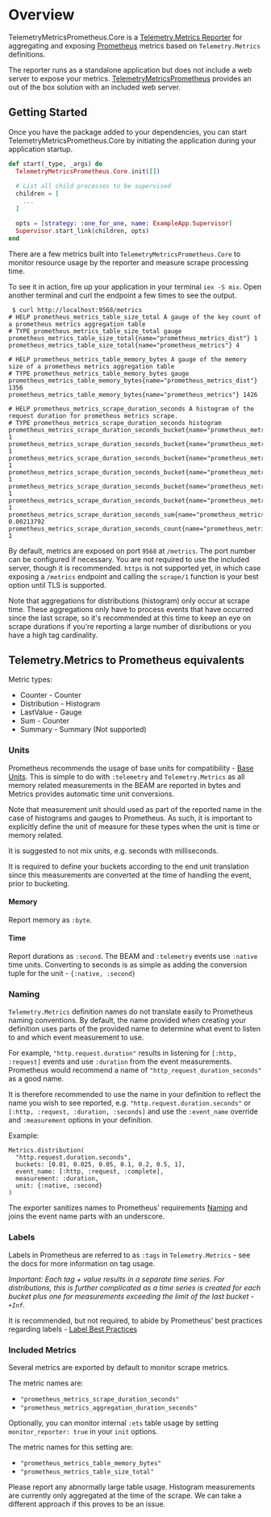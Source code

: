 # Overview

TelemetryMetricsPrometheus.Core is a [Telemetry.Metrics Reporter](https://hexdocs.pm/telemetry_metrics/overview.html#reporters) for aggregating and exposing [Prometheus](https://prometheus.io) metrics based on `Telemetry.Metrics` definitions. 

The reporter runs as a standalone application but does not include a web server to expose
your metrics. [TelemetryMetricsPrometheus](https://github.com/bryannaegele/telemetry_metrics_prometheus) provides an out of the box
solution with an included web server.

## Getting Started

Once you have the package added to your dependencies, you can start 
TelemetryMetricsPrometheus.Core by initiating the application during
your application startup.

```elixir
def start(_type, _args) do
  TelemetryMetricsPrometheus.Core.init([])
  
  # List all child processes to be supervised
  children = [
    ...
  ]

  opts = [strategy: :one_for_one, name: ExampleApp.Supervisor]
  Supervisor.start_link(children, opts)
end
```

There are a few metrics built into `TelemetryMetricsPrometheus.Core` to 
monitor resource usage by the reporter and measure scrape processing time.

To see it in action, fire up your application in your terminal `iex -S mix`.
Open another terminal and curl the endpoint a few times to see the output.

```
 $ curl http://localhost:9568/metrics
# HELP prometheus_metrics_table_size_total A gauge of the key count of a prometheus metrics aggregation table
# TYPE prometheus_metrics_table_size_total gauge
prometheus_metrics_table_size_total{name="prometheus_metrics_dist"} 1
prometheus_metrics_table_size_total{name="prometheus_metrics"} 4

# HELP prometheus_metrics_table_memory_bytes A gauge of the memory size of a prometheus metrics aggregation table
# TYPE prometheus_metrics_table_memory_bytes gauge
prometheus_metrics_table_memory_bytes{name="prometheus_metrics_dist"} 1356
prometheus_metrics_table_memory_bytes{name="prometheus_metrics"} 1426

# HELP prometheus_metrics_scrape_duration_seconds A histogram of the request duration for prometheus metrics scrape.
# TYPE prometheus_metrics_scrape_duration_seconds histogram
prometheus_metrics_scrape_duration_seconds_bucket{name="prometheus_metrics",le="0.05"} 1
prometheus_metrics_scrape_duration_seconds_bucket{name="prometheus_metrics",le="0.1"} 1
prometheus_metrics_scrape_duration_seconds_bucket{name="prometheus_metrics",le="0.2"} 1
prometheus_metrics_scrape_duration_seconds_bucket{name="prometheus_metrics",le="0.5"} 1
prometheus_metrics_scrape_duration_seconds_bucket{name="prometheus_metrics",le="1"} 1
prometheus_metrics_scrape_duration_seconds_bucket{name="prometheus_metrics",le="+Inf"} 1
prometheus_metrics_scrape_duration_seconds_sum{name="prometheus_metrics"} 0.00213792
prometheus_metrics_scrape_duration_seconds_count{name="prometheus_metrics"} 1
```

By default, metrics are exposed on port `9568` at `/metrics`. The port number
can be configured if necessary. You are not required to use the included server,
though it is recommended. `https` is not supported yet, in which case exposing
a `/metrics` endpoint and calling the `scrape/1` function is your best option
until TLS is supported.

Note that aggregations for distributions (histogram) only occur at scrape time.
These aggregations only have to process events that have occurred since the last
scrape, so it's recommended at this time to keep an eye on scrape durations if
you're reporting a large number of disributions or you have a high tag cardinality.

## Telemetry.Metrics to Prometheus equivalents

Metric types:
* Counter - Counter
* Distribution - Histogram
* LastValue - Gauge
* Sum - Counter
* Summary - Summary (Not supported)

### Units

Prometheus recommends the usage of base units for compatibility - [Base Units](https://prometheus.io/docs/practices/naming/#base-units).
This is simple to do with `:telemetry` and `Telemetry.Metrics` as all memory
related measurements in the BEAM are reported in bytes and Metrics provides
automatic time unit conversions.

Note that measurement unit should used as part of the reported name in the case of
histograms and gauges to Prometheus. As such, it is important to explicitly define
the unit of measure for these types when the unit is time or memory related.

It is suggested to not mix units, e.g. seconds with milliseconds.

It is required to define your buckets according to the end unit translation
since this measurements are converted at the time of handling the event, prior
to bucketing.

#### Memory

Report memory as `:byte`.

#### Time

Report durations as `:second`. The BEAM and `:telemetry` events use `:native` time
units. Converting to seconds is as simple as adding the conversion tuple for
the unit - `{:native, :second}`

### Naming

`Telemetry.Metrics` definition names do not translate easily to Prometheus naming
conventions. By default, the name provided when creating your definition uses parts
of the provided name to determine what event to listen to and which event measurement
to use.

For example, `"http.request.duration"` results in listening for  `[:http, :request]`
events and use `:duration` from the event measurements. Prometheus would recommend
a name of `"http_request_duration_seconds"` as a good name.

It is therefore recommended to use the name in your definition to reflect the name
you wish to see reported, e.g. `"http.request.duration.seconds"` or `[:http, :request, :duration, :seconds]` and use the `:event_name` override and `:measurement` options in your definition.

Example:
```
Metrics.distribution(
  "http.request.duration.seconds",
  buckets: [0.01, 0.025, 0.05, 0.1, 0.2, 0.5, 1],
  event_name: [:http, :request, :complete],
  measurement: :duration,
  unit: {:native, :second}
)
```

The exporter sanitizes names to Prometheus' requirements [Naming](https://prometheus.io/docs/instrumenting/writing_exporters/#naming) and joins the event name parts with an underscore.

### Labels

Labels in Prometheus are referred to as `:tags` in `Telemetry.Metrics` - see the docs
for more information on tag usage.

*Important: Each tag + value results in a separate time series. For distributions, this
is further complicated as a time series is created for each bucket plus one for measurements
exceeding the limit of the last bucket - `+Inf`.*

It is recommended, but not required, to abide by Prometheus' best practices regarding labels -
[Label Best Practices](https://prometheus.io/docs/practices/naming/#labels)

### Included Metrics

Several metrics are exported by default to monitor scrape metrics.

The metric names are:

  * `"prometheus_metrics_scrape_duration_seconds"`
  * `"prometheus_metrics_aggregation_duration_seconds"`

Optionally, you can monitor internal `:ets` table usage by setting `monitor_reporter: true`
in your `init` options.

The metric names for this setting are:

  * `"prometheus_metrics_table_memory_bytes"`
  * `"prometheus_metrics_table_size_total"`


Please report any abnormally large table usage. Histogram measurements are currently only 
aggregated at the time of the scrape. We can take a different approach if this proves to be 
an issue.
